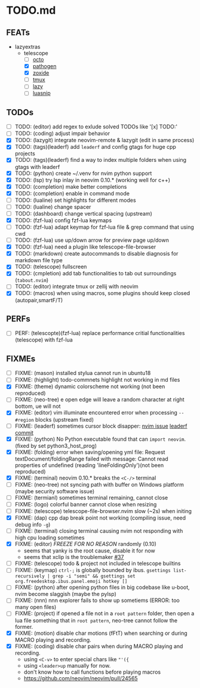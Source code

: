 # TODO.md

## FEATs

- lazyextras
  - telescope
    - [ ] [octo](https://github.com/pwntester/octo.nvim)
    - [x] [pathogen](https://github.com/brookhong/telescope-pathogen.nvim)
    - [x] [zoxide](https://github.com/nvim-telescope/telescope-z.nvim.git)
    - [ ] [tmux](https://github.com/camgraff/telescope-tmux.nvim)
    - [ ] [lazy](https://github.com/tsakirist/telescope-lazy.nvim)
    - [ ] [luasnip](https://github.com/benfowler/telescope-luasnip.nvim)

## TODOs

- [ ] TODO: (editor) add regex to exlude solved TODOs like '[x] TODO:'
- [ ] TODO: (coding) adjust impair behavior
- [x] TODO: (lazygit) integrate neovim-remote & lazygit (edit in same process)
- [x] TODO: (tags)(leaderf) add `leaderf` and config gtags for huge cpp projects
- [x] TODO: (tags)(leaderf) find a way to index multiple folders when using gtags with leaderf
- [x] TODO: (python) create ~/.venv for nvim python support
- [x] TODO: (lsp) try lsp inlay in neovim 0.10.\* (working well for c++)
- [x] TODO: (completion) make better completions
- [x] TODO: (completion) enable in command mode
- [ ] TODO: (lualine) set highlights for different modes
- [ ] TODO: (lualine) change spacer
- [ ] TODO: (dashboard) change vertical spacing (upstream)
- [x] TODO: (fzf-lua) config fzf-lua keymaps
- [ ] TODO: (fzf-lua) adapt keymap for fzf-lua file & grep command that using cwd
- [ ] TODO: (fzf-lua) use up/down arrow for preview page up/down
- [x] TODO: (fzf-lua) need a plugin like telescope-file-browser
- [x] TODO: (markdown) create autocommands to disable diagnosis for markdown file type
- [x] TODO: (telescope) fullscreen
- [x] TODO: (cmpletion) add tab functionalities to tab out surroundings (`tabout.nvim`)
- [ ] TODO: (editor) integrate tmux or zellij with neovim
- [x] TODO: (macros) when using macros, some plugins should keep closed (autopair,smartF/T)

## PERFs

- [ ] PERF: (telescopte)(fzf-lua) replace performance critial functionalities (telescope) with fzf-lua

## FIXMEs

- [ ] FIXME: (mason) installed stylua cannot run in ubuntu18
- [ ] FIXME: (highlight) todo-commnets highlight not working in md files
- [x] FIXME: (theme) dynamic colorscheme not working (not been reproduced)
- [ ] FIXME: (neo-tree) <leader>e open edge will leave a random character at right bottom, <leader>ue will not
- [x] FIXME: (editor) vim illuminate encountered error when processing `-- #region` blocks (upstream fixed)
- [ ] FIXME: (leaderf) sometimes cursor block disapper: [nvim issue](https://github.com/neovim/neovim/issues/21018) [leaderf commit](https://github.com/Yggdroot/LeaderF/commit/998a06e48d755ab84845735a6720a0ef3a43f937)
- [x] FIXME: (python) No Python executable found that can `import neovim`. (fixed by set python3_host_prog)
- [x] FIXME: (folding) error when saving/opening yml file: Request textDocument/foldingRange failed with message: Cannot read properties of undefined (reading 'lineFoldingOnly')(not been reproduced)
- [x] FIXME: (terminal) neovim 0.10.\* breaks the `<C-/>` terminal
- [ ] FIXME: (neo-tree) not syncing path with buffer on Windows platform (maybe security software issue)
- [ ] FIXME: (termianl) sometimes terminal remaining, cannot close
- [ ] FIXME: (logo) colorful banner cannot close when resizing
- [ ] FIXME: (telescope) telescope-file-browser.nvim slow (~2s) when initing
- [x] FIXME: (dap) cpp dap break point not working (compiling issue, need debug info `-g`)
- [ ] FIXME: (terminal) closing terminal causing nvim not responding with high cpu loading sometimes
- [x] FIXME: (editor) _FREEZE FOR NO REASON_ randomly (0.10)
  - seems that yanky is the root cause, disable it for now
  - seems that xclip is the troublemaker [#37](https://github.com/gbprod/yanky.nvim/issues/37)
- [ ] FIXME: (telescope) todo & project not included in telescope builtins
- [ ] FIXME: (keymap) `ctrl-;` is globally bounded by ibus. `gsettings list-recursively | grep -i "semi" && gsettings set org.freedesktop.ibus.panel.emoji hotkey []`
- [ ] FIXME: (python) after opening python files in big codebase like u-boot, nvim become slaggish (maybe the pylsp)
- [ ] FIXME: (nnn) nnn explorer fails to show up sometiems (ERROR: too many open files)
- [ ] FIXME: (project) if opened a file not in a `root pattern` folder, then open a lua file something that in `root pattern`, neo-tree cannot follow the former.
- [x] FIXME: (motion) disable char motions (fFtT) when searching or during MACRO playing and recording.
- [x] FIXME: (coding) disable char pairs when during MACRO playing and recording.
  - using `<C-v>` to enter special chars like `"'({`
  - using `<leader>up` manually for now.
  - don't know how to call functions before playing macros
  - https://github.com/neovim/neovim/pull/24565
